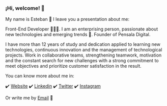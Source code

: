 ### ¡Hi, welcome! 👋


My name is Esteban 💪 I leave you a presentation about me:

Front-End Developer 👨🏻‍💻. I am an enterprising person, passionate about new technologies and emerging trends 🚀. Founder of Pensala Digital.

I have more than 12 years of study and dedication applied to learning new technologies, continuous innovation and the management of technological projects. 
Work in collaborative teams, strengthening teamwork, motivation and the constant search for new challenges with a strong commitment to meet objectives and prioritize customer satisfaction in the result.

You can know more about me in:

✔️ [Website](https://www.estebandg.com)
✔️ [Linkedin](https://www.linkedin.com/in/edegenaro)
✔️ [Twitter](https://twitter.com/SoyEstebanDG)
✔️ [Instagram](https://www.instagram.com/ehdegenaro)

Or write me by [Email](mailto:esteban@pensa.la) 💬 
